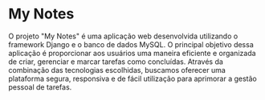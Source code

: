 # My Notes


O projeto "My Notes" é uma aplicação web desenvolvida utilizando o framework Django e o banco de dados MySQL. O principal objetivo dessa aplicação é proporcionar aos usuários uma maneira eficiente e organizada de criar, gerenciar e marcar tarefas como concluídas. Através da combinação das tecnologias escolhidas, buscamos oferecer uma plataforma segura, responsiva e de fácil utilização para aprimorar a gestão pessoal de tarefas.

